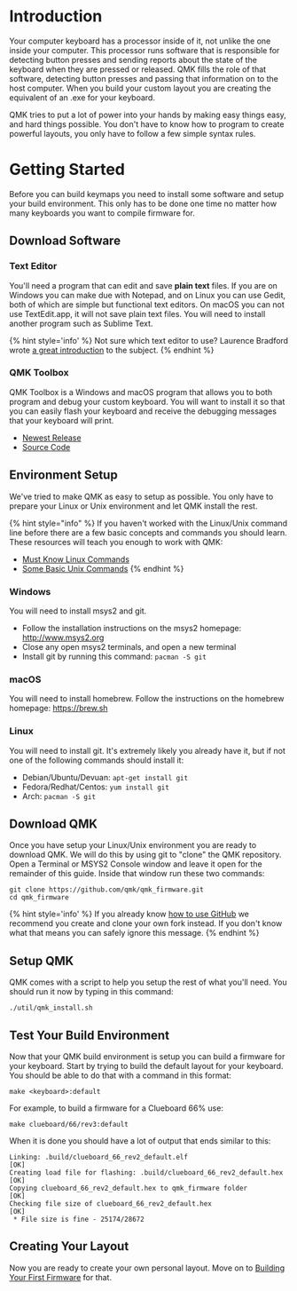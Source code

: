 # Introduction

Your computer keyboard has a processor inside of it, not unlike the one inside your computer. This processor runs software that is responsible for detecting button presses and sending reports about the state of the keyboard when they are pressed or released. QMK fills the role of that software, detecting button presses and passing that information on to the host computer. When you build your custom layout you are creating the equivalent of an .exe for your keyboard.

QMK tries to put a lot of power into your hands by making easy things easy, and hard things possible. You don't have to know how to program to create powerful layouts, you only have to follow a few simple syntax rules. 

# Getting Started

Before you can build keymaps you need to install some software and setup your build environment. This only has to be done one time no matter how many keyboards you want to compile firmware for.

## Download Software

### Text Editor

You'll need a program that can edit and save **plain text** files. If you are on Windows you can make due with Notepad, and on Linux you can use Gedit, both of which are simple but functional text editors. On macOS you can not use TextEdit.app, it will not save plain text files. You will need to install another program such as Sublime Text.

{% hint style='info' %}
Not sure which text editor to use? Laurence Bradford wrote [a great introduction](https://learntocodewith.me/programming/basics/text-editors/) to the subject.
{% endhint %}

### QMK Toolbox

QMK Toolbox is a Windows and macOS program that allows you to both program and debug your custom keyboard. You will want to install it so that you can easily flash your keyboard and receive the debugging messages that your keyboard will print.

* [Newest Release](https://github.com/qmk/qmk_toolbox/releases/latest)
* [Source Code](https://github.com/qmk/qmk_toolbox/)

## Environment Setup

We've tried to make QMK as easy to setup as possible. You only have to prepare your Linux or Unix environment and let QMK install the rest.

{% hint style="info" %}
If you haven't worked with the Linux/Unix command line before there are a few basic concepts and commands you should learn. These resources will teach you enough to work with QMK:

* [Must Know Linux Commands](https://www.guru99.com/must-know-linux-commands.html)
* [Some Basic Unix Commands](https://www.tjhsst.edu/~dhyatt/superap/unixcmd.html)
{% endhint %}

### Windows

You will need to install msys2 and git.

* Follow the installation instructions on the msys2 homepage: http://www.msys2.org
* Close any open msys2 terminals, and open a new terminal
* Install git by running this command: `pacman -S git`

### macOS

You will need to install homebrew. Follow the instructions on the homebrew homepage: https://brew.sh

### Linux

You will need to install git. It's extremely likely you already have it, but if not one of the following commands should install it:

* Debian/Ubuntu/Devuan: `apt-get install git`
* Fedora/Redhat/Centos: `yum install git`
* Arch: `pacman -S git`

## Download QMK

Once you have setup your Linux/Unix environment you are ready to download QMK. We will do this by using git to "clone" the QMK repository. Open a Terminal or MSYS2 Console window and leave it open for the remainder of this guide. Inside that window run these two commands:

    git clone https://github.com/qmk/qmk_firmware.git
    cd qmk_firmware

{% hint style='info' %}
If you already know [how to use GitHub](01_Getting_Started/06_How_to_Use_GitHub.md) we recommend you create and clone your own fork instead. If you don't know what that means you can safely ignore this message.
{% endhint %}

## Setup QMK

QMK comes with a script to help you setup the rest of what you'll need. You should run it now by typing in this command:

    ./util/qmk_install.sh

## Test Your Build Environment

Now that your QMK build environment is setup you can build a firmware for your keyboard. Start by trying to build the default layout for your keyboard. You should be able to do that with a command in this format:

    make <keyboard>:default

For example, to build a firmware for a Clueboard 66% use:

    make clueboard/66/rev3:default

When it is done you should have a lot of output that ends similar to this:

```
Linking: .build/clueboard_66_rev2_default.elf                                                       [OK]
Creating load file for flashing: .build/clueboard_66_rev2_default.hex                               [OK]
Copying clueboard_66_rev2_default.hex to qmk_firmware folder                                        [OK]
Checking file size of clueboard_66_rev2_default.hex                                                 [OK]
 * File size is fine - 25174/28672
```

## Creating Your Layout

Now you are ready to create your own personal layout. Move on to [Building Your First Firmware](02_Complete_Newbs_Guide/02_Building_Your_First_Firmware.md) for that.
